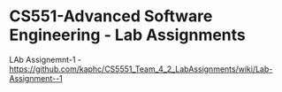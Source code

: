 #  CS551-Advanced Software Engineering - Lab Assignments
LAb Assignemnt-1 - https://github.com/kaphc/CS5551_Team_4_2_LabAssignments/wiki/Lab-Assignment--1
